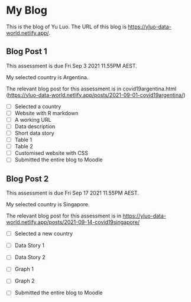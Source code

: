 # My Blog


This is the blog of Yu Luo.
The URL of this blog is https://yluo-data-world.netlify.app/.

## Blog Post 1

This assessment is due Fri Sep 3 2021 11.55PM AEST.

My selected country is Argentina.

The relevant blog post for this assessment is in covid19argentina.html  (https://yluo-data-world.netlify.app/posts/2021-09-01-covid19argentina/)

- [ ] Selected a country
- [ ] Website with R markdown 
- [ ] A working URL
- [ ] Data description
- [ ] Short data story
- [ ] Table 1
- [ ] Table 2
- [ ] Customised website with CSS
- [ ] Submitted the entire blog to Moodle

## Blog Post 2

This assessment is due Fri Sep 17 2021 11.55PM AEST.

My selected country is Singapore.

The relevant blog post for this assessment is in https://yluo-data-world.netlify.app/posts/2021-09-14-covid19singapore/

- [ ] Selected a new country
- [ ] Data Story 1
- [ ] Data Story 2
- [ ] Graph 1
- [ ] Graph 2
- [ ] Submitted the entire blog to Moodle


